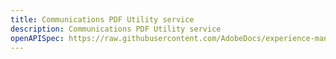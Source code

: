 ```yaml
---
title: Communications PDF Utility service 
description: Communications PDF Utility service
openAPISpec: https://raw.githubusercontent.com/AdobeDocs/experience-manager-forms-cloud-service-developer-reference/main/src/swagger-specs/pdf-utility-sync.yaml
--- 
```

